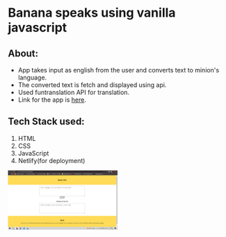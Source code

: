 # Banana speaks using vanilla javascript
## About:
- App takes input as english from the user and converts text to minion's language.
- The converted text is fetch and displayed using api. 
- Used funtranslation API for translation.
- Link for the app is [here](https://mark-6-banana-speak.netlify.app/).

## Tech Stack used:
1. HTML
2. CSS
3. JavaScript
4. Netlify(for deployment)

<img src="images/image.png" height="30%" width="50%">
